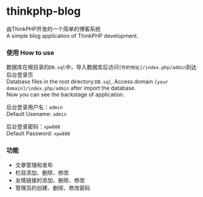 # thinkphp-blog  

由ThinkPHP开发的一个简单的博客系统  
A simple blog application of ThinkPHP development.  

### 使用 How to use  

数据库在根目录的`DB.sql`中，导入数据库后访问`[你的地址]/index.php/admin`到达后台登录页  
Database files in the root directory:`DB.sql`, Access domain `[your domain]/index.php/admin` after import the database.  
Now you can see the backstage of application.  

后台登录用户名：`admin`  
Default Usename: `admin` 

后台登录密码：`xpw888`  
Default Password: `xpw888`  

### 功能  
* 文章管理和发布  
* 栏目添加、删除、修改  
* 友情链接的添加、删除、修改  
* 管理员的创建、删除、修改密码  
